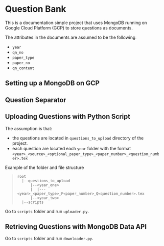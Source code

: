 # Question Bank

This is a documentation simple project that uses MongoDB running on Google Cloud Platform (GCP) to store questions as documents.

The attributes in the documents are assumed to be the following:
- `year`
- `qn_no`
- `paper_type`
- `paper_no`
- `qn_content`

## Setting up a MongoDB on GCP


## Question Separator

## Uploading Questions with Python Script

The assumption is that:
- the questions are located in `questions_to_upload` directory of the project. 
- each question are located each `year` folder with the format `<year>_<source>_<optional_paper_type>_<paper_number>_<question_number>.tex` 

Example of the folder and file structure

>```
>root
>   |--questions_to_upload
>       |--<year_one>
>       |  |---<year>_<paper_type>_P<paper_number>_Q<question_number>.tex
>       |--<year_two>
>   |--scripts
>```

Go to `scripts` folder and run `uploader.py`. 

## Retrieving Questions with MongoDB Data API

Go to `scripts` folder and run `downloader.py`. 
